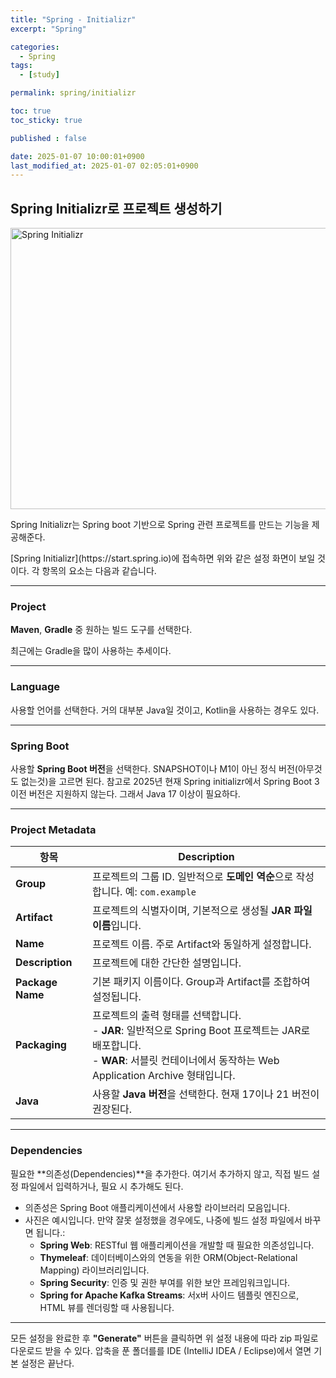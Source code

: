 ```yaml
---
title: "Spring - Initializr"
excerpt: "Spring"

categories:
  - Spring
tags:
  - [study]

permalink: spring/initializr

toc: true
toc_sticky: true

published : false

date: 2025-01-07 10:00:01+0900
last_modified_at: 2025-01-07 02:05:01+0900
---
```




## **Spring Initializr로 프로젝트 생성하기**

<img src="{{ site.baseurl }}/assets/images/spring/Spring_initializr.jpg" alt="Spring Initializr" width="600" height="450">

<p>Spring Initializr는 Spring boot 기반으로 Spring 관련 프로젝트를 만드는 기능을 제공해준다.
<p>
[Spring Initializr](https://start.spring.io)에 접속하면 위와 같은 설정 화면이 보일 것이다.
각 항목의 요소는 다음과 같습니다.

---

### **Project**
**Maven**, **Gradle** 중 원하는 빌드 도구를 선택한다.
<p> 최근에는 Gradle을 많이 사용하는 추세이다.

---

### **Language**
사용할 언어를 선택한다. 거의 대부분 Java일 것이고, Kotlin을 사용하는 경우도 있다.

---

### **Spring Boot**
사용할 **Spring Boot 버전**을 선택한다. SNAPSHOT이나 M1이 아닌 정식 버전(아무것도 없는것)을 고르면 된다.
참고로 2025년 현재 Spring initializr에서 Spring Boot 3 이전 버전은 지원하지 않는다. 그래서 Java 17 이상이 필요하다.

---

### **Project Metadata**


| 항목            | Description                                                      |
|-----------------|-----------------------------------------------------------|
| **Group**       | 프로젝트의 그룹 ID. 일반적으로 **도메인 역순**으로 작성합니다. 예: `com.example` |
| **Artifact**    | 프로젝트의 식별자이며, 기본적으로 생성될 **JAR 파일 이름**입니다. |
| **Name**        | 프로젝트 이름. 주로 Artifact와 동일하게 설정합니다. |
| **Description** | 프로젝트에 대한 간단한 설명입니다.                        |
| **Package Name**| 기본 패키지 이름이다. Group과 Artifact를 조합하여 설정됩니다. |
| **Packaging**   | 프로젝트의 출력 형태를 선택합니다. <br> - **JAR**: 일반적으로 Spring Boot 프로젝트는 JAR로 배포합니다. <br> - **WAR**: 서블릿 컨테이너에서 동작하는 Web Application Archive 형태입니다. |
| **Java**        | 사용할 **Java 버전**을 선택한다. 현재 17이나 21 버전이 권장된다. |

---

### **Dependencies**
필요한 **의존성(Dependencies)**을 추가한다. 
여기서 추가하지 않고, 직접 빌드 설정 파일에서 입력하거나, 필요 시 추가해도 된다. 
- 의존성은 Spring Boot 애플리케이션에서 사용할 라이브러리 모음입니다.
- 사진은 예시입니다. 만약 잘못 설정했을 경우에도, 나중에 빌드 설정 파일에서 바꾸면 됩니다.:
  - **Spring Web**: RESTful 웹 애플리케이션을 개발할 때 필요한 의존성입니다.
  - **Thymeleaf**: 데이터베이스와의 연동을 위한 ORM(Object-Relational Mapping) 라이브러리입니다.
  - **Spring Security**: 인증 및 권한 부여를 위한 보안 프레임워크입니다.
  - **Spring for Apache Kafka Streams**: 서x버 사이드 템플릿 엔진으로, HTML 뷰를 렌더링할 때 사용됩니다.

---

모든 설정을 완료한 후 **"Generate"** 버튼을 클릭하면 위 설정 내용에 따라 zip 파일로 다운로드 받을 수 있다.
압축을 푼 폴더를를 IDE (IntelliJ IDEA / Eclipse)에서 열면 기본 설정은 끝난다.

